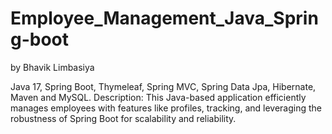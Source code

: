 # Employee_Management_Java_Spring-boot

by Bhavik Limbasiya

Java 17, Spring Boot, Thymeleaf, Spring MVC, Spring Data Jpa, Hibernate, Maven and MySQL. Description: This Java-based application efficiently manages employees with features like profiles, tracking, and leveraging the robustness of Spring Boot for scalability and reliability.
